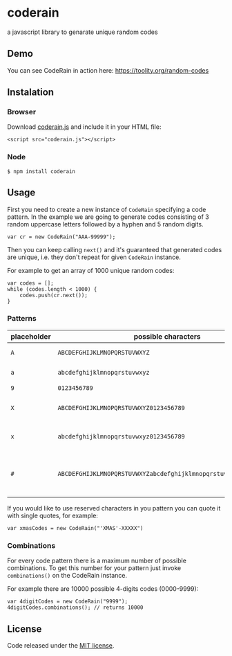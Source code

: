 # coderain
a javascript library to genarate unique random codes

## Demo

You can see CodeRain in action here: https://toolity.org/random-codes

## Instalation

### Browser

Download [coderain.js](https://raw.githubusercontent.com/toolity/coderain/master/coderain.js) and include it in your HTML file:
```
<script src="coderain.js"></script>
```

### Node
```
$ npm install coderain
```

## Usage

First you need to create a new instance of `CodeRain` specifying a code pattern.
In the example we are going to generate codes consisting of 3 random uppercase
letters followed by a hyphen and 5 random digits.

```
var cr = new CodeRain("AAA-99999");
```

Then you can keep calling `next()` and it's guaranteed that generated codes are
unique, i.e. they don't repeat for given `CodeRain` instance.

For example to get an array of 1000 unique random codes:

```
var codes = [];
while (codes.length < 1000) {
    codes.push(cr.next());
}
```

### Patterns

| placeholder | possible characters                                              | description                              |
|-------------|------------------------------------------------------------------|------------------------------------------|
| `A`         | `ABCDEFGHIJKLMNOPQRSTUVWXYZ`                                     | uppercase letters                        |
| `a`         | `abcdefghijklmnopqrstuvwxyz`                                     | lowercase letters                        |
| `9`         | `0123456789`                                                     | digits                                   |
| `X`         | `ABCDEFGHIJKLMNOPQRSTUVWXYZ0123456789`                           | uppercase letters + digits               |
| `x`         | `abcdefghijklmnopqrstuvwxyz0123456789`                           | lowercase letters + digits               |
| `#`         | `ABCDEFGHIJKLMNOPQRSTUVWXYZabcdefghijklmnopqrstuvwxyz0123456789` | uppercase and lowercase letters + digits |

If you would like to use reserved characters in you pattern you can quote it with
single quotes, for example:

`var xmasCodes = new CodeRain("'XMAS'-XXXXX")`

### Combinations

For every code pattern there is a maximum number of possible combinations. 
To get this number for your pattern just invoke `combinations()` on the CodeRain instance.

For example there are 10000 possible 4-digits codes (0000-9999):

```
var 4digitCodes = new CodeRain("9999");
4digitCodes.combinations(); // returns 10000
```

## License

Code released under the [MIT license](LICENSE).